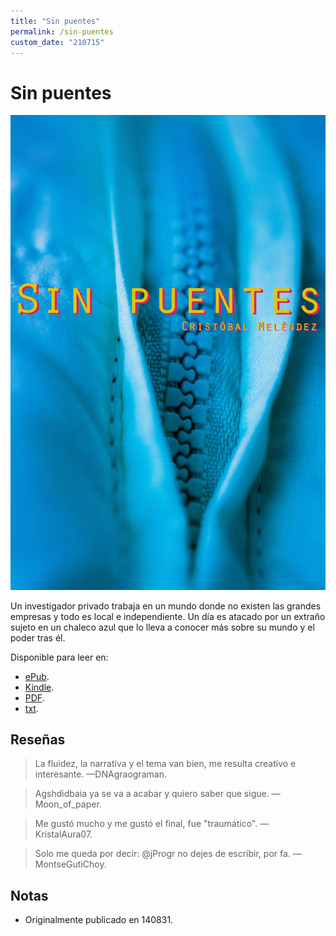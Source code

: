 ```yaml
---
title: "Sin puentes"
permalink: /sin-puentes
custom_date: "210715"
---
```


# Sin puentes

![Portada Sin puentes](/assets/images/sin_puentes.png)

Un investigador privado trabaja en un mundo donde no existen las grandes empresas y todo es local e independiente. Un día es atacado por un extraño sujeto en un chaleco azul que lo lleva a conocer más sobre su mundo y el poder tras él.

Disponible para leer en: 

- [ePub](/assets/bin/sin_puentes.epub).
- [Kindle](/assets/bin/sin_puentes.mobi).
- [PDF](/assets/bin/sin_puentes.pdf).
- [txt](/assets/bin/sin_puentes.txt).

## Reseñas

> La fluidez, la narrativa y el tema van bien, me resulta creativo e interesante. —DNAgraograman.

> Agshdidbaia ya se va a acabar y quiero saber que sigue. —Moon_of_paper.

> Me gustó mucho y me gustó el final, fue "traumático". —‏KristalAura07.

> Solo me queda por decir: @jProgr no dejes de escribir, por fa. —MontseGutiChoy.

## Notas

- Originalmente publicado en 140831.
